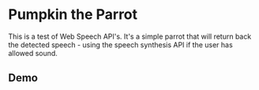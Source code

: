 # Pumpkin the Parrot

This is a test of Web Speech API's.  It's a simple parrot that will return back the detected speech - using the speech synthesis API if the user has allowed sound.

## Demo

